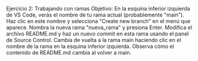 Ejercicio 2:
Trabajando con ramas
Objetivo: 
En la esquina inferior izquierda de VS Code, verás el nombre de tu rama actual (probablemente "main").
Haz clic en este nombre y selecciona "Create new branch" en el menú que aparece.
Nombra la nueva rama "nueva_rama" y presiona Enter.
Modifica el archivo README.md y haz un nuevo commit en esta rama usando el panel de Source Control.
Cambia de vuelta a la rama main haciendo clic en el nombre de la rama en la esquina inferior izquierda.
Observa cómo el contenido de README.md cambia al volver a main.